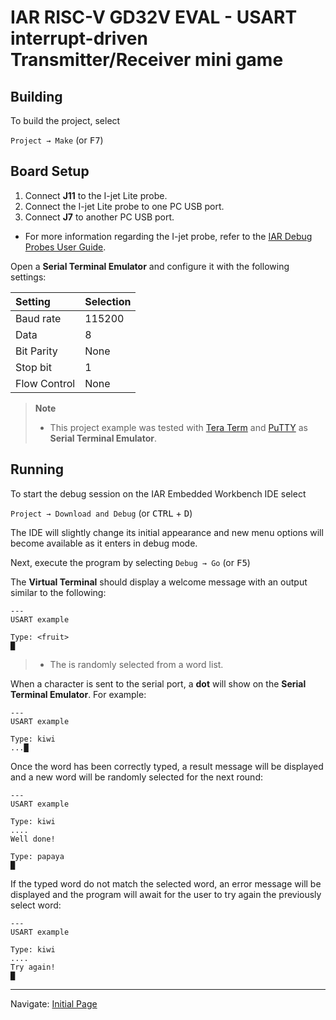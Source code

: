 # IAR RISC-V GD32V EVAL - USART interrupt-driven Transmitter/Receiver mini game 

## Building
	
To build the project, select 

`Project → Make` (or <kbd>F7</kbd>)


## Board Setup

1. Connect __J11__ to the I-jet Lite probe.
2. Connect the I-jet Lite probe to one PC USB port.
3. Connect __J7__ to another PC USB port.

* For more information regarding the I-jet probe, refer to the [IAR Debug Probes User Guide][ijet-guide-url].

[ijet-guide-url]: https://netstorage.iar.com/SuppDB/Public/UPDINFO/014617/riscv/doc/EWRISCV_DebugProbes.pdf 

Open a __Serial Terminal Emulator__ and configure it with the following settings:

| __Setting__    |  __Selection__  |
| :------------- | :-------------- |
| Baud rate      | 115200          |
| Data           | 8               |
| Bit Parity     | None            |
| Stop bit       | 1               | 
| Flow Control   | None            | 

> __Note__
> * This project example was tested with [Tera Term][tera-term-url] and [PuTTY][putty-url] as __Serial Terminal Emulator__.

[tera-term-url]: https://ttssh2.osdn.jp/index.html.en
[putty-url]: https://www.chiark.greenend.org.uk/~sgtatham/putty/latest.html 

## Running

To start the debug session on the IAR Embedded Workbench IDE select

`Project → Download and Debug` (or <kbd>CTRL</kbd> + <kbd>D</kbd>)

The IDE will slightly change its initial appearance and new menu options will become available as it enters in debug mode.

Next, execute the program by selecting
`Debug → Go` (or <kbd>F5</kbd>)

The __Virtual Terminal__ should display a welcome message with an output similar to the following:
```
---
USART example

Type: <fruit>
█
```

> * The <fruit> is randomly selected from a word list.

When a character is sent to the serial port, a __dot__ will show on the __Serial Terminal Emulator__. For example:
```
---
USART example

Type: kiwi
...█
```

Once the word has been correctly typed, a result message will be displayed and a new word will be randomly selected for the next round:
```
---
USART example

Type: kiwi
....
Well done!

Type: papaya
█
```

If the typed word do not match the selected word, an error message will be displayed and the program will await for the user to try again the previously select word: 

```
---
USART example

Type: kiwi
....
Try again!
█
```

---
Navigate: [Initial Page][home-url]

[home-url]: ../../README.md
